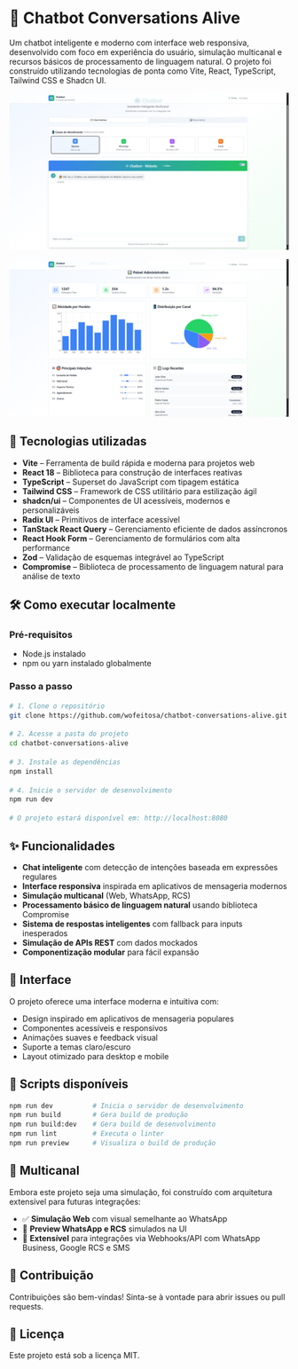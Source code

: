 # 🤖 Chatbot Conversations Alive

Um chatbot inteligente e moderno com interface web responsiva, desenvolvido com foco em experiência do usuário, simulação multicanal e recursos básicos de processamento de linguagem natural. O projeto foi construído utilizando tecnologias de ponta como Vite, React, TypeScript, Tailwind CSS e Shadcn UI.

![Preview do projeto](./public/Chatbot-conversations-alive-principal.png)

![Preview do projeto](./public/Chatbot-conversations-alive-painel-adm.png)


## 🚀 Tecnologias utilizadas

- **Vite** – Ferramenta de build rápida e moderna para projetos web
- **React 18** – Biblioteca para construção de interfaces reativas
- **TypeScript** – Superset do JavaScript com tipagem estática
- **Tailwind CSS** – Framework de CSS utilitário para estilização ágil
- **shadcn/ui** – Componentes de UI acessíveis, modernos e personalizáveis
- **Radix UI** – Primitivos de interface acessível
- **TanStack React Query** – Gerenciamento eficiente de dados assíncronos
- **React Hook Form** – Gerenciamento de formulários com alta performance
- **Zod** – Validação de esquemas integrável ao TypeScript
- **Compromise** – Biblioteca de processamento de linguagem natural para análise de texto

## 🛠 Como executar localmente

### Pré-requisitos
- Node.js instalado
- npm ou yarn instalado globalmente

### Passo a passo

```bash
# 1. Clone o repositório
git clone https://github.com/wofeitosa/chatbot-conversations-alive.git

# 2. Acesse a pasta do projeto
cd chatbot-conversations-alive

# 3. Instale as dependências
npm install

# 4. Inicie o servidor de desenvolvimento
npm run dev

# O projeto estará disponível em: http://localhost:8080
```

## ✨ Funcionalidades

- **Chat inteligente** com detecção de intenções baseada em expressões regulares
- **Interface responsiva** inspirada em aplicativos de mensageria modernos
- **Simulação multicanal** (Web, WhatsApp, RCS)
- **Processamento básico de linguagem natural** usando biblioteca Compromise
- **Sistema de respostas inteligentes** com fallback para inputs inesperados
- **Simulação de APIs REST** com dados mockados
- **Componentização modular** para fácil expansão

## 🎨 Interface

O projeto oferece uma interface moderna e intuitiva com:
- Design inspirado em aplicativos de mensageria populares
- Componentes acessíveis e responsivos
- Animações suaves e feedback visual
- Suporte a temas claro/escuro
- Layout otimizado para desktop e mobile

## 🔧 Scripts disponíveis

```bash
npm run dev          # Inicia o servidor de desenvolvimento
npm run build        # Gera build de produção
npm run build:dev    # Gera build de desenvolvimento
npm run lint         # Executa o linter
npm run preview      # Visualiza o build de produção
```

## 📱 Multicanal

Embora este projeto seja uma simulação, foi construído com arquitetura extensível para futuras integrações:
- ✅ **Simulação Web** com visual semelhante ao WhatsApp
- 🔄 **Preview WhatsApp e RCS** simulados na UI
- 🧩 **Extensível** para integrações via Webhooks/API com WhatsApp Business, Google RCS e SMS

## 🤝 Contribuição

Contribuições são bem-vindas! Sinta-se à vontade para abrir issues ou pull requests.

## 📄 Licença

Este projeto está sob a licença MIT.

